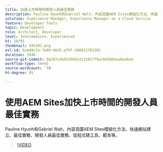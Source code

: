 ```yaml
---
title: 加速上市時間的開發人員最佳實務
description: Pauline Hyunh和Gabriel Walt，內容涵蓋AEM Sites模組化方法、快速網站建立、最佳作法……開發人員最佳作法、低程式碼工具、範本等。 （應該介於60到160個字元之間，但實際為177個字元）
solution: Experience Manager, Experience Manager as a Cloud Service
feature: Developer Tools
topic: Development
role: Architect, Developer
level: Intermediate, Experienced
kt: 10791
thumbnail: 345381.png
exl-id: 6a4d9c5e-7e09-46d5-af9f-306012701301
duration: 2446
source-git-commit: 9a297cda953d4414131657f9ac84580aea0eabeb
workflow-type: tm+mt
source-wordcount: '78'
ht-degree: 0%

---
```


# 使用AEM Sites加快上市時間的開發人員最佳實務

Pauline Hyunh和Gabriel Walt，內容涵蓋AEM Sites模組化方法、快速網站建立、最佳實務、開發人員最佳實務、低程式碼工具、範本等。

>[!VIDEO](https://video.tv.adobe.com/v/345381/?quality=12&learn=on)
